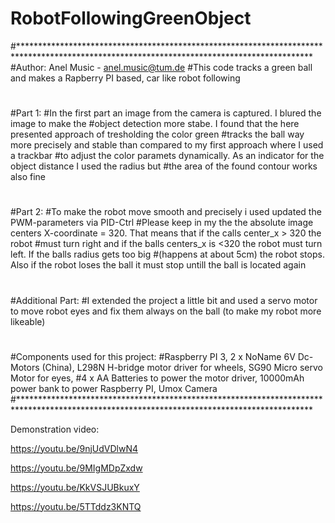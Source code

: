 # RobotFollowingGreenObject


#*******************************************************************************************************************************************
#Author:			Anel Music - anel.music@tum.de
#This code tracks a green ball and makes a Rapberry PI based, car like robot following 
#
#Part 1:
#In the first part an image from the camera is captured. I blured the image to make the
#object detection more stabe. I found that the here presented approach of tresholding the color green
#tracks the ball way more precisely and stable than compared to my first approach where I used a trackbar
#to adjust the color paramets dynamically. As an indicator for the object distance I used the radius but
#the area of the found contour works also fine
#
#Part 2: 
#To make the robot move smooth and precisely i used updated the PWM-parameters via PID-Ctrl
#Please keep in my the the absolute image centers X-coordinate = 320. That means that if the calls center_x > 320 the robot
#must turn right and if the balls centers_x is <320 the robot must turn left. If the balls radius gets too big
#(happens at about 5cm) the robot stops. Also if the robot loses the ball it must stop untill the ball is located again
#
#Additional Part:
#I extended the project a little bit and used a servo motor to move robot eyes and fix them always on the ball (to make my robot more likeable)
# 
#Components used for this project:
#Raspberry PI 3, 2 x NoName 6V Dc-Motors (China), L298N H-bridge motor driver for wheels, SG90 Micro servo Motor for eyes, 
#4 x AA Batteries to power the motor driver, 10000mAh power bank to power Raspberry PI, Umox Camera
#*******************************************************************************************************************************************

Demonstration video:

https://youtu.be/9njUdVDlwN4

https://youtu.be/9MIgMDpZxdw

https://youtu.be/KkVSJUBkuxY

https://youtu.be/5TTddz3KNTQ
